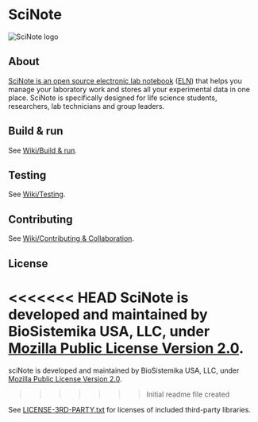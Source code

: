# SciNote

![SciNote logo](https://scinote.net/wp-content/uploads/2018/05/SciNote-Logo-2018.png)

## About

[SciNote is an open source electronic lab notebook](https://scinote.net) ([ELN](https://en.wikipedia.org/wiki/Electronic_lab_notebook)) that helps you manage your laboratory work and stores all your experimental data in one place. SciNote is specifically designed for life science students, researchers, lab technicians and group leaders.

## Build & run

See [Wiki/Build & run](https://github.com/biosistemika/scinote-web/wiki/setup-guide#build-&-run).

## Testing

See [Wiki/Testing](https://github.com/biosistemika/scinote-web/wiki/setup-guide#testing).

## Contributing

See [Wiki/Contributing & Collaboration](https://github.com/biosistemika/scinote-web/wiki/contributing-&-collaboration).

## License

<<<<<<< HEAD
SciNote is developed and maintained by BioSistemika USA, LLC, under [Mozilla Public License Version 2.0](LICENSE.txt).
=======
sciNote is developed and maintained by BioSistemika USA, LLC, under [Mozilla Public License Version 2.0](LICENSE.txt).
>>>>>>> Initial readme file created

See [LICENSE-3RD-PARTY.txt](LICENSE-3RD-PARTY.txt) for licenses of included third-party libraries.
